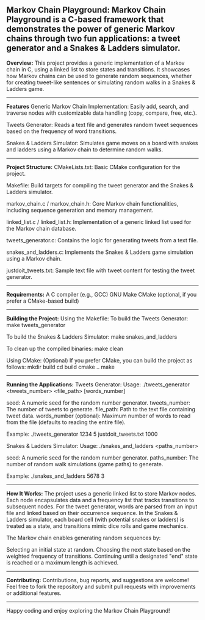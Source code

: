 **Markov Chain Playground:**
Markov Chain Playground is a C-based framework that demonstrates the power of generic Markov chains through two fun applications: a tweet generator and a Snakes & Ladders simulator.
---

**Overview:**
This project provides a generic implementation of a Markov chain in C, using a linked list to store states and transitions. It showcases how Markov chains can be used to generate random sequences, whether for creating tweet-like sentences or simulating random walks in a Snakes & Ladders game.

---

**Features**
Generic Markov Chain Implementation:
Easily add, search, and traverse nodes with customizable data handling (copy, compare, free, etc.).

Tweets Generator:
Reads a text file and generates random tweet sequences based on the frequency of word transitions.

Snakes & Ladders Simulator:
Simulates game moves on a board with snakes and ladders using a Markov chain to determine random walks.

---

**Project Structure:**
CMakeLists.txt:
Basic CMake configuration for the project.

Makefile:
Build targets for compiling the tweet generator and the Snakes & Ladders simulator.

markov_chain.c / markov_chain.h:
Core Markov chain functionalities, including sequence generation and memory management.

linked_list.c / linked_list.h:
Implementation of a generic linked list used for the Markov chain database.

tweets_generator.c:
Contains the logic for generating tweets from a text file.

snakes_and_ladders.c:
Implements the Snakes & Ladders game simulation using a Markov chain.

justdoit_tweets.txt:
Sample text file with tweet content for testing the tweet generator.

---

**Requirements:**
A C compiler (e.g., GCC)
GNU Make
CMake (optional, if you prefer a CMake-based build)

---

**Building the Project:**
Using the Makefile:
To build the Tweets Generator:
make tweets_generator

To build the Snakes & Ladders Simulator:
make snakes_and_ladders

To clean up the compiled binaries:
make clean

Using CMake:
(Optional) If you prefer CMake, you can build the project as follows:
mkdir build
cd build
cmake ..
make

---

**Running the Applications:**
Tweets Generator:
Usage:
./tweets_generator <seed> <tweets_number> <file_path> [words_number]

seed: A numeric seed for the random number generator.
tweets_number: The number of tweets to generate.
file_path: Path to the text file containing tweet data.
words_number (optional): Maximum number of words to read from the file (defaults to reading the entire file).

Example:
./tweets_generator 1234 5 justdoit_tweets.txt 1000

Snakes & Ladders Simulator:
Usage:
./snakes_and_ladders <seed> <paths_number>

seed: A numeric seed for the random number generator.
paths_number: The number of random walk simulations (game paths) to generate.

Example:
./snakes_and_ladders 5678 3

---

**How It Works:**
The project uses a generic linked list to store Markov nodes. Each node encapsulates data and a frequency list that tracks transitions to subsequent nodes. For the tweet generator, words are parsed from an input file and linked based on their occurrence sequence. In the Snakes & Ladders simulator, each board cell (with potential snakes or ladders) is treated as a state, and transitions mimic dice rolls and game mechanics.

The Markov chain enables generating random sequences by:

Selecting an initial state at random.
Choosing the next state based on the weighted frequency of transitions.
Continuing until a designated "end" state is reached or a maximum length is achieved.

---

**Contributing:**
Contributions, bug reports, and suggestions are welcome! Feel free to fork the repository and submit pull requests with improvements or additional features.

---

Happy coding and enjoy exploring the Markov Chain Playground!
